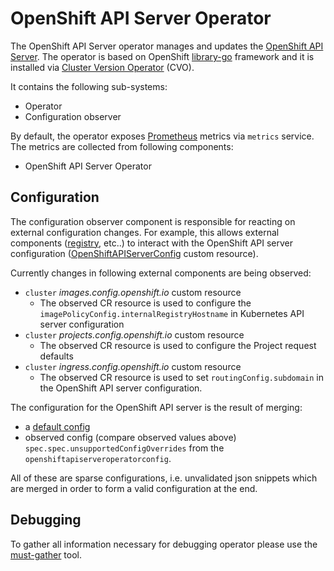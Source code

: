 # OpenShift API Server Operator


The OpenShift API Server operator manages and updates the [OpenShift API Server](https://github.com/openshift/origin). The operator is based on OpenShift [library-go](https://github.com/openshift/library-go) framework
 and it
 is installed via [Cluster Version Operator](https://github.com/openshift/cluster-version-operator) (CVO).

It contains the following sub-systems:

* Operator
* Configuration observer

By default, the operator exposes [Prometheus](https://prometheus.io) metrics via `metrics` service.
The metrics are collected from following components:

* OpenShift API Server Operator

## Configuration

The configuration observer component is responsible for reacting on external configuration changes.
For example, this allows external components ([registry](https://github.com/openshift/cluster-image-registry-operator), etc..)
to interact with the OpenShift API server configuration ([OpenShiftAPIServerConfig](https://github.com/openshift/api/blob/master/openshiftcontrolplane/v1/types.go#L13) custom resource).

Currently changes in following external components are being observed:

* `cluster` *images.config.openshift.io* custom resource
  - The observed CR resource is used to configure the `imagePolicyConfig.internalRegistryHostname` in Kubernetes API server configuration
* `cluster` *projects.config.openshift.io* custom resource
  - The observed CR resource is used to configure the Project request defaults
* `cluster` *ingress.config.openshift.io* custom resource
  - The observed CR resource is used to set `routingConfig.subdomain` in the OpenShift API server configuration.


The configuration for the OpenShift API server is the result of merging:

* a [default config](https://github.com/openshift/cluster-openshift-apiserver-operator/blob/master/bindata/v3.11.0/config/defaultconfig.yaml)
* observed config (compare observed values above) `spec.spec.unsupportedConfigOverrides` from the `openshiftapiserveroperatorconfig`.

All of these are sparse configurations, i.e. unvalidated json snippets which are merged in order to form a valid configuration at the end.

## Debugging

To gather all information necessary for debugging operator please use the [must-gather](https://github.com/openshift/must-gather) tool.
